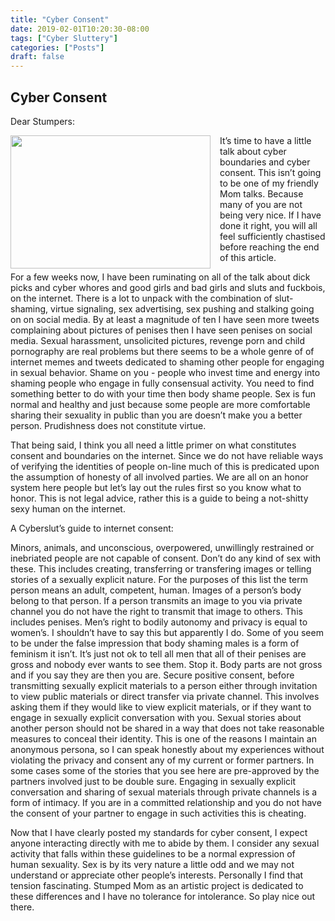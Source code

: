 ```yaml
---
title: "Cyber Consent"
date: 2019-02-01T10:20:30-08:00
tags: ["Cyber Sluttery"]
categories: ["Posts"]
draft: false
---
```


## Cyber Consent

Dear Stumpers: 


<img src = "../../../../images/chalk.jpeg" style="width:320px;height:213px;float:left;margin-top:0px;margin-bottom:0px; margin-right: 15px;">
It’s time to have a little talk about cyber boundaries and cyber consent. This isn’t going to be one of my friendly Mom talks. Because many of you are not being very nice. If I have done it right, you will all feel sufficiently chastised before reaching the end of this article. 

For a few weeks now, I have been ruminating on all of the talk about dick picks and cyber whores and good girls and bad girls and sluts and fuckbois, on the internet. There is a lot to unpack with the combination of slut-shaming, virtue signaling, sex advertising, sex pushing and stalking going on on social media. By at least a magnitude of ten I have seen more tweets complaining about pictures of penises then I have seen penises on social media. Sexual harassment, unsolicited pictures, revenge porn and child pornography are real problems but there seems to be a whole genre of of internet memes and tweets dedicated to shaming other people for engaging in sexual behavior. Shame on you - people who invest time and energy into shaming people who engage in fully consensual activity. You need to find something better to do with your time then body shame people. Sex is fun normal and healthy and just because some people are more comfortable sharing their sexuality in public than you are doesn’t make you a better person. Prudishness does not constitute virtue. 

That being said, I think you all need a little primer on what constitutes consent and boundaries on the internet. Since we do not have reliable ways of verifying the identities of people on-line much of this is predicated upon the assumption of honesty of all involved parties. We are all on an honor system here people but let’s lay out the rules first so you know what to honor. This is not legal advice, rather this is a guide to being a not-shitty sexy human on the internet. 

A Cyberslut’s guide to internet consent: 

Minors, animals, and unconscious, overpowered, unwillingly restrained or inebriated people are not capable of consent. Don’t do any kind of sex with these. This includes creating, transferring or transfering images or telling stories of a sexually explicit nature. For the purposes of this list the term person means an adult, competent, human. 
Images of a person’s body belong to that person. If a person transmits an image to you via private channel you do not have the right to transmit that image to others. This includes penises. Men’s right to bodily autonomy and privacy is equal to women’s. I shouldn’t have to say this but apparently I do. Some of you seem to be under the false impression that body shaming males is a form of feminism it isn’t. It’s just not ok to tell all men that all of their penises are gross and nobody ever wants to see them. Stop it. Body parts are not gross and if you say they are then you are. 
Secure positive consent, before transmitting sexually explicit materials to a person either through invitation to view public materials or direct transfer via private channel. This involves asking them if they would like to view explicit materials, or if they want to engage in sexually explicit conversation with you. 
Sexual stories about another person should not be shared in a way that does not take reasonable measures to conceal their identity. This is one of the reasons I maintain an anonymous persona, so I can speak honestly about my experiences without violating the privacy and consent any of my current or former partners. In some cases some of the stories that you see here are pre-approved by the partners involved just to be double sure. 
Engaging in sexually explicit conversation and sharing of sexual materials through private channels is a form of intimacy. If you are in a committed relationship and you do not have the consent of your partner to engage in such activities this is cheating.

Now that I have clearly posted my standards for cyber consent, I expect anyone interacting directly with me to abide by them. I consider any sexual activity that falls within these guidelines to be a normal expression of human sexuality. Sex is by its very nature a little odd and we may not understand or appreciate other people’s interests. Personally I find that tension fascinating.  Stumped Mom as an artistic project is dedicated to these differences and I have no tolerance for intolerance. So play nice out there. 
